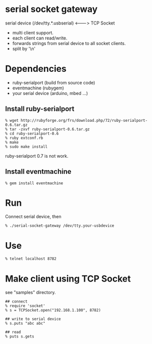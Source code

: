 serial socket gateway
====================
serial device (/dev/tty.*.usbserial) <---> TCP Socket

* multi client support.
* each client can read/write.
* forwards strings from serial device to all socket clients.
* split by '\n'

Dependencies
============
* ruby-serialport (build from source code)
* eventmachine (rubygem)
* your serial device (arduino, mbed ...)


Install ruby-serialport
-----------------------

    % wget http://rubyforge.org/frs/download.php/72/ruby-serialport-0.6.tar.gz
    % tar -zxvf ruby-serialport-0.6.tar.gz
    % cd ruby-serialport-0.6
    % ruby extconf.rb
    % make
    % sudo make install

ruby-serialport 0.7 is not work.


Install eventmachine
--------------------

    % gem install eventmachine


Run
===

Connect serial device, then

    % ./serial-socket-gateway /dev/tty.your-usbdevice


Use
===

    % telnet localhost 8782


Make client using TCP Socket
============================
see "samples" directory.

    ## connect
    % require 'socket'
    % s = TCPSocket.open("192.168.1.100", 8782)

    ## write to serial device
    % s.puts "abc abc"

    ## read
    % puts s.gets
 